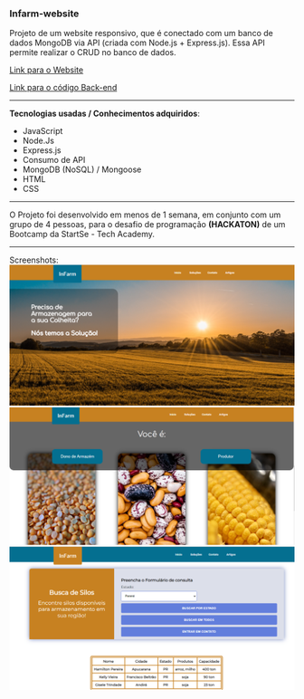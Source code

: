 ### Infarm-website

Projeto de um website responsivo, que é conectado com um banco de dados MongoDB via API (criada com Node.js + Express.js). Essa API permite realizar o CRUD no banco de dados.

[Link para o Website](https://elipontes.github.io/Infarm-website/index.html)

[Link para o código Back-end](https://github.com/santanna-thiago/infarm-api/tree/main)
___
**Tecnologias usadas / Conhecimentos adquiridos**:

- JavaScript
- Node.Js
- Express.js
- Consumo de API
- MongoDB (NoSQL) / Mongoose
- HTML
- CSS
___
O Projeto foi desenvolvido em menos de 1 semana, em conjunto com um grupo de 4 pessoas, para o desafio de programação **(HACKATON)** de um Bootcamp da StartSe - Tech Academy.
___
Screenshots:
![main](https://raw.githubusercontent.com/Elipontes/Infarm-website/main/screenshots/main.png)
![options](https://raw.githubusercontent.com/Elipontes/Infarm-website/main/screenshots/options.png)
![bds](https://raw.githubusercontent.com/Elipontes/Infarm-website/main/screenshots/bds.png)

